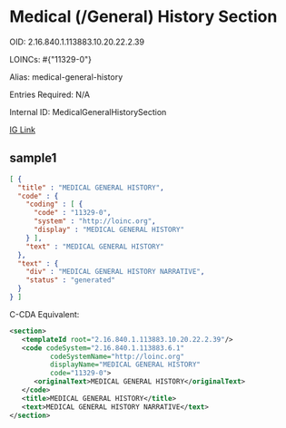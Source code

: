 # Medical (/General) History Section

OID: 2.16.840.1.113883.10.20.22.2.39

LOINCs: #{"11329-0"}

Alias: medical-general-history

Entries Required: N/A

Internal ID: MedicalGeneralHistorySection

[IG Link](https://www.hl7.org/ccdasearch/templates/2.16.840.1.113883.10.20.22.2.39.html)

## sample1

```json
[ {
  "title" : "MEDICAL GENERAL HISTORY",
  "code" : {
    "coding" : [ {
      "code" : "11329-0",
      "system" : "http://loinc.org",
      "display" : "MEDICAL GENERAL HISTORY"
    } ],
    "text" : "MEDICAL GENERAL HISTORY"
  },
  "text" : {
    "div" : "MEDICAL GENERAL HISTORY NARRATIVE",
    "status" : "generated"
  }
} ]
```

C-CDA Equivalent:
```xml
<section>
   <templateId root="2.16.840.1.113883.10.20.22.2.39"/>
   <code codeSystem="2.16.840.1.113883.6.1"
          codeSystemName="http://loinc.org"
          displayName="MEDICAL GENERAL HISTORY"
          code="11329-0">
      <originalText>MEDICAL GENERAL HISTORY</originalText>
   </code>
   <title>MEDICAL GENERAL HISTORY</title>
   <text>MEDICAL GENERAL HISTORY NARRATIVE</text>
</section>
```
